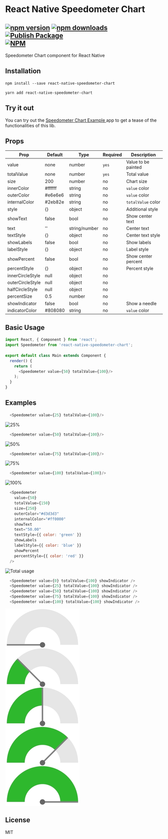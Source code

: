 # React Native Speedometer Chart
[![npm version](https://badge.fury.io/js/react-native-speedometer-chart.svg)](https://badge.fury.io/js/react-native-speedometer-chart) [![npm downloads](https://img.shields.io/npm/dt/react-native-speedometer-chart.svg)](https://npm-stat.com/charts.html?package=react-native-speedometer-chart) [![Publish Package](https://github.com/LucasMonteiro1/react-native-speedometer-chart/workflows/Publish%20Package/badge.svg?branch=master&event=push)](https://github.com/LucasMonteiro1/react-native-speedometer-chart/actions)   
[![NPM](https://nodei.co/npm/react-native-speedometer-chart.png?downloads=true)](https://nodei.co/npm/react-native-speedometer-chart/)
---
Speedometer Chart component for React Native

## Installation

```
npm install --save react-native-speedometer-chart
```
```
yarn add react-native-speedometer-chart
```

## Try it out
You can try out the [Speedometer Chart Example
](https://expo.io/@lucasmonteiro1/speedometer-chart-example) app to get a tease of the functionalities of this lib.


## Props
| Prop | Default | Type | Required | Description |
| --- | --- | --- | --- | --- |
| value | none | number | `yes` | Value to be painted |
| totalValue | none | number | `yes` | Total value |
| size | 200 | number | no | Chart size |
| innerColor | #ffffff | string | no | `value` color |
| outerColor | #e6e6e6 | string | no | `value` color |
| internalColor | #2eb82e | string | no | `totalValue` color |
| style | {} | object | no | Additional style |
| showText | false | bool | no | Show center text |
| text | '' | string/number | no | Center text |
| textStyle | {} | object | no | Center text style |
| showLabels | false | bool | no | Show labels |
| labelStyle | {} | object | no | Label style |
| showPercent | false | bool | no | Show center percent |
| percentStyle | {} | object | no | Percent style |
| innerCircleStyle | null | object | no | |
| outerCircleStyle | null | object | no | |
| halfCircleStyle | null | object | no | |
| percentSize | 0.5 | number | no | |
| showIndicator | false | bool | no | Show a needle |
| indicatorColor | #808080 | string | no | `value` color |

## Basic Usage

```javascript
import React, { Component } from 'react';
import Speedometer from 'react-native-speedometer-chart';

export default class Main extends Component {
  render() {
    return (
      <Speedometer value={50} totalValue={100}/>
    );
  }
}
```

## Examples

```javascript
  <Speedometer value={25} totalValue={100}/>
```
![25%](docs/image2.png?raw=true "25% of value")
```javascript
  <Speedometer value={50} totalValue={100}/>
```
![50%](docs/image1.png?raw=true "50% of value")
```javascript
  <Speedometer value={75} totalValue={100}/>
```
![75%](docs/image3.png?raw=true "75% of value")
```javascript
  <Speedometer value={100} totalValue={100}/>
```
![100%](docs/image4.png?raw=true "100% of value")
```javascript
  <Speedometer
    value={50}
    totalValue={150}
    size={250}
    outerColor="#d3d3d3"
    internalColor="#ff0000"
    showText
    text="50.00"
    textStyle={{ color: 'green' }}
    showLabels
    labelStyle={{ color: 'blue' }}
    showPercent
    percentStyle={{ color: 'red' }}
  />
```
![Total usage](docs/image5.png?raw=true "total usage")

```javascript
  <Speedometer value={0} totalValue={100} showIndicator />
  <Speedometer value={25} totalValue={100} showIndicator />
  <Speedometer value={50} totalValue={100} showIndicator />
  <Speedometer value={75} totalValue={100} showIndicator />
  <Speedometer value={100} totalValue={100} showIndicator />
```
![](docs/image6.png?raw=true "Needle indicator")

## License
MIT
